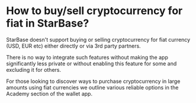 # How to buy/sell cryptocurrency for fiat in StarBase?

StarBase doesn't support buying or selling cryptocurrency for fiat currency (USD, EUR etc) either directly or via 3rd party partners. 

There is no way to integrate such features without making the app significantly less private or without enabling this feature for some and excluding it for others.

For those looking to discover ways to purchase cryptocurrency in large amounts using fiat currencies we outline various reliable options in the Academy section of the wallet app.
